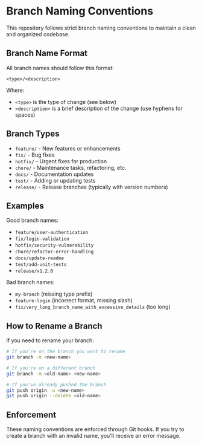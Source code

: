 # Branch Naming Conventions

This repository follows strict branch naming conventions to maintain a clean and organized codebase.

## Branch Name Format

All branch names should follow this format:

```
<type>/<description>
```

Where:

- `<type>` is the type of change (see below)
- `<description>` is a brief description of the change (use hyphens for spaces)

## Branch Types

- `feature/` - New features or enhancements
- `fix/` - Bug fixes
- `hotfix/` - Urgent fixes for production
- `chore/` - Maintenance tasks, refactoring, etc.
- `docs/` - Documentation updates
- `test/` - Adding or updating tests
- `release/` - Release branches (typically with version numbers)

## Examples

Good branch names:

- `feature/user-authentication`
- `fix/login-validation`
- `hotfix/security-vulnerability`
- `chore/refactor-error-handling`
- `docs/update-readme`
- `test/add-unit-tests`
- `release/v1.2.0`

Bad branch names:

- `my-branch` (missing type prefix)
- `feature-login` (incorrect format, missing slash)
- `fix/very_long_branch_name_with_excessive_details` (too long)

## How to Rename a Branch

If you need to rename your branch:

```bash
# If you're on the branch you want to rename
git branch -m <new-name>

# If you're on a different branch
git branch -m <old-name> <new-name>

# If you've already pushed the branch
git push origin -u <new-name>
git push origin --delete <old-name>
```

## Enforcement

These naming conventions are enforced through Git hooks. If you try to create a branch with an invalid name, you'll receive an error message.

